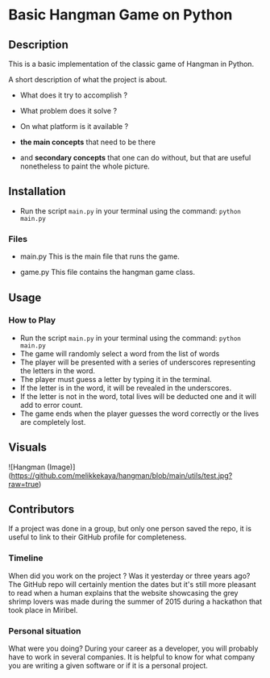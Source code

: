 # Basic Hangman Game on Python

## Description

This is a basic implementation of the classic game of Hangman in Python.

A short description of what the project is about.

- What does it try to accomplish ?
- What problem does it solve ?
- On what platform is it available ?

- **the main concepts** that need to be there
- and **secondary concepts** that one can do without, but that are useful nonetheless to paint the whole picture.

## Installation

- Run the script `main.py` in your terminal using the command: `python main.py`
### Files

- main.py
This is the main file that runs the game.

- game.py
This file contains the hangman game class.

## Usage
### How to Play

- Run the script `main.py` in your terminal using the command: `python main.py`
- The game will randomly select a word from the list of words
- The player will be presented with a series of underscores representing the letters in the word.
- The player must guess a letter by typing it in the terminal.
- If the letter is in the word, it will be revealed in the underscores.
- If the letter is not in the word, total lives will be deducted one and it will add to error count.
- The game ends when the player guesses the word correctly or the lives are completely lost.

## Visuals

![Hangman (Image)] (https://github.com/melikkekaya/hangman/blob/main/utils/test.jpg?raw=true)

## Contributors

If a project was done in a group, but only one person saved the repo, it is useful to link to their GitHub profile for completeness.

### Timeline

When did you work on the project ? Was it yesterday or three years ago? The GitHub repo will certainly mention the dates but it's still more pleasant to read when a human explains that the website showcasing the grey shrimp lovers was made during the summer of 2015 during a hackathon that took place in Miribel.

### Personal situation

What were you doing? During your career as a developer,
you will probably have to work in several companies.
It is helpful to know for what company you are writing a given software or if it is a personal project.